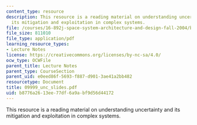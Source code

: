 ```yaml
---
content_type: resource
description: This resource is a reading material on understanding uncertainty and
  its mitigation and exploitation in complex systems.
file: /courses/16-892j-space-system-architecture-and-design-fall-2004/b8776a2613ee77df6a9abf9d56d44172_09999_unc_slides.pdf
file_size: 811010
file_type: application/pdf
learning_resource_types:
- Lecture Notes
license: https://creativecommons.org/licenses/by-nc-sa/4.0/
ocw_type: OCWFile
parent_title: Lecture Notes
parent_type: CourseSection
parent_uid: e0eed86f-5693-f887-d901-3ae41a2bb482
resourcetype: Document
title: 09999_unc_slides.pdf
uid: b8776a26-13ee-77df-6a9a-bf9d56d44172
---
```

This resource is a reading material on understanding uncertainty and its mitigation and exploitation in complex systems.